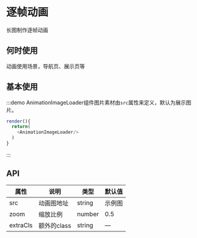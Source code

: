# 逐帧动画

长图制作逐帧动画

## 何时使用

动画使用场景，导航页、展示页等

## 基本使用

:::demo AnimationImageLoader组件图片素材由`src`属性来定义，默认为展示图片。

```js
render(){
  return(
    <AnimationImageLoader/>
  )
}
```
:::

## API
| 属性      | 说明    | 类型      | 默认值   |
|---------- |-------- |----------   |-------- |
| src     | 动画图地址   | string   |    示例图     |
| zoom  | 缩放比例    | number    | 0.5   |
| extraCls  | 额外的class    | string   | —   |
